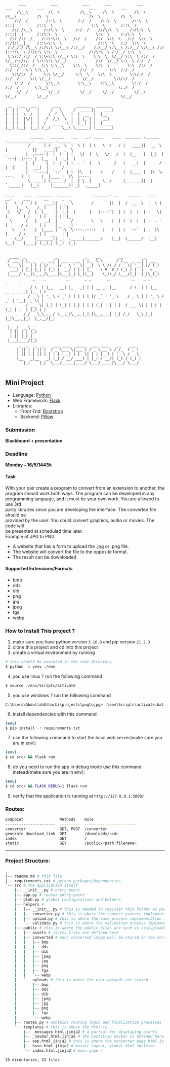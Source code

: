 ```
      ___           ___           ___       ___           ___           ___           ___                    ___           ___
     /\__\         /\  \         /\__\     /\  \         /\  \         /\__\         /\  \                  /\  \         /\  \
    /:/ _/_       /::\  \       /:/  /    /::\  \       /::\  \       /::|  |       /::\  \                 \:\  \       /::\  \
   /:/ /\__\     /:/\:\  \     /:/  /    /:/\:\  \     /:/\:\  \     /:|:|  |      /:/\:\  \                 \:\  \     /:/\:\  \
  /:/ /:/ _/_   /::\~\:\  \   /:/  /    /:/  \:\  \   /:/  \:\  \   /:/|:|__|__   /::\~\:\  \                /::\  \   /:/  \:\  \
 /:/_/:/ /\__\ /:/\:\ \:\__\ /:/__/    /:/__/ \:\__\ /:/__/ \:\__\ /:/ |::::\__\ /:/\:\ \:\__\              /:/\:\__\ /:/__/ \:\__\
 \:\/:/ /:/  / \:\~\:\ \/__/ \:\  \    \:\  \  \/__/ \:\  \ /:/  / \/__/~~/:/  / \:\~\:\ \/__/             /:/  \/__/ \:\  \ /:/  /
  \::/_/:/  /   \:\ \:\__\    \:\  \    \:\  \        \:\  /:/  /        /:/  /   \:\ \:\__\              /:/  /       \:\  /:/  /
   \:\/:/  /     \:\ \/__/     \:\  \    \:\  \        \:\/:/  /        /:/  /     \:\ \/__/              \/__/         \:\/:/  /
    \::/  /       \:\__\        \:\__\    \:\__\        \::/  /        /:/  /       \:\__\                               \::/  /
     \/__/         \/__/         \/__/     \/__/         \/__/         \/__/         \/__/                                \/__/

 __  .___  ___.      ___       _______  _______
|  | |   \/   |     /   \     /  _____||   ____|
|  | |  \  /  |    /  ^  \   |  |  __  |  |__
|  | |  |\/|  |   /  /_\  \  |  | |_ | |   __|
|  | |  |  |  |  /  _____  \ |  |__| | |  |____
|__| |__|  |__| /__/     \__\ \______| |_______|

           ______   ______   .__   __. ____    ____  _______ .______     .___________. _______ .______
          /      | /  __  \  |  \ |  | \   \  /   / |   ____||   _  \    |           ||   ____||   _  \
         |  ,----'|  |  |  | |   \|  |  \   \/   /  |  |__   |  |_)  |   `---|  |----`|  |__   |  |_)  |
         |  |     |  |  |  | |  . `  |   \      /   |   __|  |      /        |  |     |   __|  |      /
         |  `----.|  `--'  | |  |\   |    \    /    |  |____ |  |\  \----.   |  |     |  |____ |  |\  \----.
          \______| \______/  |__| \__|     \__/     |_______|| _| `._____|   |__|     |_______|| _| `._____|

____    ____  _______ .______          _______. __    ______   .__   __.     ___      __      _  _
\   \  /   / |   ____||   _  \        /       ||  |  /  __  \  |  \ |  |    |__ \    /_ |    | || |
 \   \/   /  |  |__   |  |_)  |      |   (----`|  | |  |  |  | |   \|  |       ) |    | |    | || |_
  \      /   |   __|  |      /        \   \    |  | |  |  |  | |  . `  |      / /     | |    |__   _|
   \    /    |  |____ |  |\  \----.----)   |   |  | |  `--'  | |  |\   |     / /_   __| |  __   | |
    \__/     |_______|| _| `._____|_______/    |__|  \______/  |__| \__|    |____| (__)_| (__)  |_|


  ____  _             _            _    __        __         _
 / ___|| |_ _   _  __| | ___ _ __ | |_  \ \      / /__  _ __| | ___
 \___ \| __| | | |/ _` |/ _ \ '_ \| __|  \ \ /\ / / _ \| '__| |/ (_)
  ___) | |_| |_| | (_| |  __/ | | | |_    \ V  V / (_) | |  |   < _
 |____/ \__|\__,_|\__,_|\___|_| |_|\__|    \_/\_/ \___/|_|  |_|\_(_)
            _    _         _       _ _       _          _    _ _                _     _
           / \  | |__   __| |_   _| | | __ _| |__      / \  | | |__   __ _ _ __| |__ (_)
          / _ \ | '_ \ / _` | | | | | |/ _` | '_ \    / _ \ | | '_ \ / _` | '__| '_ \| |
         / ___ \| |_) | (_| | |_| | | | (_| | | | |  / ___ \| | | | | (_| | |  | |_) | |
        /_/   \_\_.__/ \__,_|\__,_|_|_|\__,_|_| |_| /_/   \_\_|_| |_|\__,_|_|  |_.__/|_|
  ___ ____
 |_ _|  _ \ _
  | || | | (_)
  | || |_| |_
 |___|____/(_)
      _  _   _  _    ___ ____  _____  ___ ____   __    ___
     | || | | || |  / _ \___ \|___ / / _ \___ \ / /_  ( _ )
     | || |_| || |_| | | |__) | |_ \| | | |__) | '_ \ / _ \
     |__   _|__   _| |_| / __/ ___) | |_| / __/| (_) | (_) |
        |_|    |_|  \___/_____|____/ \___/_____|\___/ \___/


```

## Mini Project

- Language: [Python](https://www.python.org/)
- Web Framework: [Flask](https://flask.palletsprojects.com/en/2.0.x/)
- Libraries:
  - Front End: [Bootstrap](https://getbootstrap.com/)
  - Backend: [Pillow](https://pillow.readthedocs.io/en/stable/)

### Submission

**Blackboard + presentation**

### Deadline

**Monday – 16/5/1443h**

#### Task

With your pair create a program to convert from an extension to another, the <br />
program should work both ways. The program can be developed in any <br />
programming language, and it must be your own work. You are allowed to use 3rd<br />
party libraries since you are developing the interface. The converted file should be<br />
provided by the user. You could convert graphics, audio or movies. The code will<br />
be presented at scheduled time later.<br />
Example of JPG to PNG<br />

- A website that has a form to upload the .jpg or .png file.
- The website will convert the file to the opposite format.
- The result can be downloaded

#### Supported Extensions/Formats

- bmp
- dds
- dib
- png
- jpg
- jpeg
- tga
- webp

### How to Install This project ?

1. make sure you have python version `3.10.0` and pip version `21.2.3`
2. clone this project and cd into this project
3. create a virtual environment by running

```bash
# this should be executed in the root directory
$ python -m venv ./env
```

4. you use linux ? run the following command

```bash
$ source ./env/Scripts/activate
```

5. you use windows ? run the following command

```
C:\Users\AbdullahAlharbi\projects\pngtojpg> .\env\Scripts\activate.bat
```

6. install dependencies with this command

```bash
(env)
$ pip install -r requirements.txt
```

7. use the following command to start the local web server(make sure you are in env):

```bash
(env)
$ cd src/ && flask run
```

8. do you need to run the app in debug mode use this command instead(make sure you are in env):

```bash
(env)
$ cd src/ && FLASK_DEBUG=1 flask run
```

9. verify that the application is running at `http://127.0.0.1:5000/`

### Routes:

```bash
Endpoint                Methods    Rule
----------------------  ---------  -----------------------
converter               GET, POST  /converter
generate_download_link  GET        /downloads/<id>
index                   GET        /
static                  GET        /public/<path:filename>
```

---

### Project Structure:

```bash
.
|-- readme.md # this file
|-- requirements.txt # python packages/dependencies
`-- src # the application itself
    |-- __init__.py # entry point
    |-- app.py # routes entry point
    |-- glob.py # global configurations and helpers
    |-- helpers #
    |   |-- __init__.py # this is needed to register this folder as package
    |   |-- converter.py # this is where the convert process implementation is
    |   |-- upload.py # this is where the save process implementation is
    |   `-- validate.py # this is where the validation process implementation is
    |-- public # this is where the public files are such as css/uploaded files/converted files
    |   |-- assets # js/css files are defined here
    |   |-- converted # each converted image will be stored in the corresponding folder
    |   |   |-- bmp
    |   |   |-- dds
    |   |   |-- dib
    |   |   |-- jpeg
    |   |   |-- jpg
    |   |   |-- png
    |   |   |-- tga
    |   |   `-- webp
    |   `-- uploads # this is where the user uploads are stored
    |       |-- bmp
    |       |-- dds
    |       |-- dib
    |       |-- jpeg
    |       |-- jpg
    |       |-- png
    |       |-- tga
    |       `-- webp
    |-- routes.py # contains routing logic and finalization processes
    `-- templates # this is where the html is
        |-- _messages.html.jinja2 # a partial for displaying alerts
        |-- _navbar.html.jinja2 # the bootstrap navbar is defined here
        |-- app.html.jinja2 # this is where the converter page html is
        |-- base.html.jinja2 # master layout, global html skeleton
        `-- index.html.jinja2 # main page /

25 directories, 23 files
```
